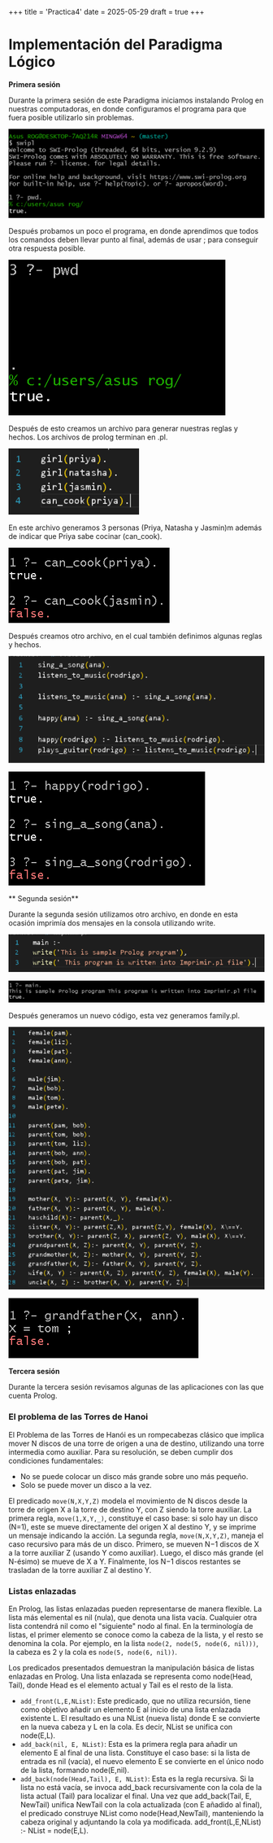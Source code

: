 +++
title = 'Practica4'
date = 2025-05-29
draft = true
+++

# **Implementación del Paradigma Lógico**

**Primera sesión**

Durante la primera sesión de este Paradigma iniciamos instalando Prolog en nuestras computadoras, en donde configuramos el programa para que fuera posible utilizarlo sin problemas.

![Instalacion de Prolog](imagenes/instalacion.PNG)

Después probamos un poco el programa, en donde aprendimos que todos los comandos deben llevar punto al final, además de usar ; para conseguir otra respuesta posible.

![Comprobacion Punto](imagenes/Comprobacionpunto.PNG)

Después de esto creamos un archivo para generar nuestras reglas y hechos. Los archivos de prolog terminan en .pl.

![Creacion archivo 1](imagenes/Creacion1.PNG)

En este archivo generamos 3 personas (Priya, Natasha y Jasmin)m además de indicar que Priya sabe cocinar (can_cook).

![Prueba 1](imagenes/Prueba1.PNG)

Después creamos otro archivo, en el cual también definimos algunas reglas y hechos.

![Creacion archivo 2](imagenes/Creacion2.PNG)

![Prueba 2](imagenes/Prueba2.PNG)

** Segunda sesión**

Durante la segunda sesión utilizamos otro archivo, en donde en esta ocasión imprimía dos mensajes en la consola utilizando write.

![write creacion](imagenes/writecreacion.PNG)

![write prueba](imagenes/writeprueba.PNG)

Después generamos un nuevo código, esta vez generamos family.pl.

![Familia.pl](imagenes/familiacreacion.PNG)

![Familia uso](imagenes/Familiaprueba.PNG)

**Tercera sesión**

Durante la tercera sesión revisamos algunas de las aplicaciones con las que cuenta Prolog.

### El problema de las Torres de Hanoi

El Problema de las Torres de Hanói es un rompecabezas clásico que implica mover N discos de una torre de origen a una de destino, utilizando una torre intermedia como auxiliar. Para su resolución, se deben cumplir dos condiciones fundamentales:
-	No se puede colocar un disco más grande sobre uno más pequeño.
-	Solo se puede mover un disco a la vez.



El predicado `move(N,X,Y,Z)` modela el movimiento de N discos desde la torre de origen X a la torre de destino Y, con Z siendo la torre auxiliar. La primera regla, `move(1,X,Y,_)`, constituye el caso base: si solo hay un disco (N=1), este se mueve directamente del origen X al destino Y, y se imprime un mensaje indicando la acción. La segunda regla, `move(N,X,Y,Z)`, maneja el caso recursivo para más de un disco. Primero, se mueven N−1 discos de X a la torre auxiliar Z (usando Y como auxiliar). Luego, el disco más grande (el N-ésimo) se mueve de X a Y. Finalmente, los N−1 discos restantes se trasladan de la torre auxiliar Z al destino Y.

### Listas enlazadas
En Prolog, las listas enlazadas pueden representarse de manera flexible. La lista más elemental es nil (nula), que denota una lista vacía. Cualquier otra lista contendrá nil como el "siguiente" nodo al final. En la terminología de listas, el primer elemento se conoce como la cabeza de la lista, y el resto se denomina la cola. Por ejemplo, en la lista `node(2, node(5, node(6, nil)))`, la cabeza es 2 y la cola es `node(5, node(6, nil))`.

Los predicados presentados demuestran la manipulación básica de listas enlazadas en Prolog. Una lista enlazada se representa como node(Head, Tail), donde Head es el elemento actual y Tail es el resto de la lista.

-	`add_front(L,E,NList)`: Este predicado, que no utiliza recursión, tiene como objetivo añadir un elemento E al inicio de una lista enlazada existente L. El resultado es una NList (nueva lista) donde E se convierte en la nueva cabeza y L en la cola. Es decir, NList se unifica con node(E,L).
-	`add_back(nil, E, NList)`: Esta es la primera regla para añadir un elemento E al final de una lista. Constituye el caso base: si la lista de entrada es nil (vacía), el nuevo elemento E se convierte en el único nodo de la lista, formando node(E,nil).
-	`add_back(node(Head,Tail), E, NList)`: Esta es la regla recursiva. Si la lista no está vacía, se invoca add_back recursivamente con la cola de la lista actual (Tail) para localizar el final. Una vez que add_back(Tail, E, NewTail) unifica NewTail con la cola actualizada (con E añadido al final), el predicado construye NList como node(Head,NewTail), manteniendo la cabeza original y adjuntando la cola ya modificada.
add_front(L,E,NList) :- NList = node(E,L).
